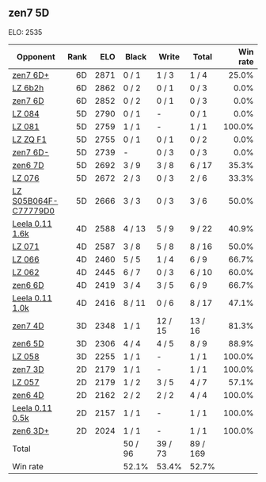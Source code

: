 ## zen7 5D ##

ELO: 2535

Opponent | Rank | ELO | Black | Write | Total | Win rate
---------|-----:|----:|-------|-------|-------|-------:
[zen7 6D+](zen7%206D+.md) | 6D | 2871 | 0 / 1 | 1 / 3 | 1 / 4 | 25.0%
[LZ 6b2h](LZ%206b2h.md) | 6D | 2862 | 0 / 2 | 0 / 1 | 0 / 3 | 0.0%
[zen7 6D](zen7%206D.md) | 6D | 2852 | 0 / 2 | 0 / 1 | 0 / 3 | 0.0%
[LZ 084](LZ%20084.md) | 5D | 2790 | 0 / 1 | - | 0 / 1 | 0.0%
[LZ 081](LZ%20081.md) | 5D | 2759 | 1 / 1 | - | 1 / 1 | 100.0%
[LZ ZQ F1](LZ%20ZQ%20F1.md) | 5D | 2755 | 0 / 1 | 0 / 1 | 0 / 2 | 0.0%
[zen7 6D-](zen7%206D-.md) | 5D | 2739 | - | 0 / 3 | 0 / 3 | 0.0%
[zen6 7D](zen6%207D.md) | 5D | 2692 | 3 / 9 | 3 / 8 | 6 / 17 | 35.3%
[LZ 076](LZ%20076.md) | 5D | 2672 | 2 / 3 | 0 / 3 | 2 / 6 | 33.3%
[LZ S05B064F-C77779D0](LZ%20S05B064F-C77779D0.md) | 5D | 2666 | 3 / 3 | 0 / 3 | 3 / 6 | 50.0%
[Leela 0.11 1.6k](Leela%200.11%201.6k.md) | 4D | 2588 | 4 / 13 | 5 / 9 | 9 / 22 | 40.9%
[LZ 071](LZ%20071.md) | 4D | 2587 | 3 / 8 | 5 / 8 | 8 / 16 | 50.0%
[LZ 066](LZ%20066.md) | 4D | 2460 | 5 / 5 | 1 / 4 | 6 / 9 | 66.7%
[LZ 062](LZ%20062.md) | 4D | 2445 | 6 / 7 | 0 / 3 | 6 / 10 | 60.0%
[zen6 6D](zen6%206D.md) | 4D | 2419 | 3 / 4 | 3 / 5 | 6 / 9 | 66.7%
[Leela 0.11 1.0k](Leela%200.11%201.0k.md) | 4D | 2416 | 8 / 11 | 0 / 6 | 8 / 17 | 47.1%
[zen7 4D](zen7%204D.md) | 3D | 2348 | 1 / 1 | 12 / 15 | 13 / 16 | 81.3%
[zen6 5D](zen6%205D.md) | 3D | 2306 | 4 / 4 | 4 / 5 | 8 / 9 | 88.9%
[LZ 058](LZ%20058.md) | 3D | 2255 | 1 / 1 | - | 1 / 1 | 100.0%
[zen7 3D](zen7%203D.md) | 2D | 2179 | 1 / 1 | - | 1 / 1 | 100.0%
[LZ 057](LZ%20057.md) | 2D | 2179 | 1 / 2 | 3 / 5 | 4 / 7 | 57.1%
[zen6 4D](zen6%204D.md) | 2D | 2162 | 2 / 2 | 2 / 2 | 4 / 4 | 100.0%
[Leela 0.11 0.5k](Leela%200.11%200.5k.md) | 2D | 2157 | 1 / 1 | - | 1 / 1 | 100.0%
[zen6 3D+](zen6%203D+.md) | 2D | 2024 | 1 / 1 | - | 1 / 1 | 100.0%
Total | | | 50 / 96 | 39 / 73 | 89 / 169 | 
Win rate| | | 52.1% | 53.4% | 52.7% | 
